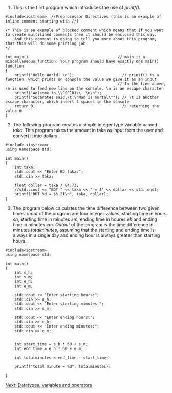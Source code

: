 1. This is the first program which introduces the use of *printf()*. 

```
#include<iostream>  //Preprocessor Directives (this is an example of inline comment starting with //)

/* This is an example of blocked comment which means that if you want to create multilined comments then it should be enclosed this way.
	And this comment is going to tell you more about this program, that this will do some printing job
*/

int main()                                       // main is a miscelleneous function. Your program should have exactly one main() function
{
	printf("Hello World! \n");                     // printf() is a function, which prints on console the value we give it as an input
                                                 // In the line above, \n is used to feed new line on the console. \n is an escape character
	printf("Welcome to \\CSC101\\. \n\n"); 
	printf("Socarates said,\t \"Man is mortal\""); // \t is another escape character, which insert 4 spaces in the console
	return 0;                                      // returning the value 0
}
```

2. The following program creates a simple integer type variable named _taka_. This program takes the amount in taka as input from the user and convert it into dollars. 

```
#include <iostream>
using namespace std;

int main()
{
    int taka;
    std::cout << "Enter BD taka:";
    std::cin >> taka;

    float dollar = taka / 84.73;
    //std::cout << "BDT " << taka << " = $" << dollar << std::endl;
    printf("BDT %d = $%.2f\n", taka, dollar);
}
```

3. The program below calculates the time difference between two given times. *Input* of the program are four integer values, starting time in hours _sh_, starting time in minutes _sm_, ending time in houres _eh_ and ending time in minutes _em_. *Output* of the program is the time difference in minutes _totalminutes_, assuming that the starting and ending time is always in a single day and ending hour is always greater than starting hours. 

```
#include<iostream>
using namespace std;

int main()
{
	int s_h;
	int s_m;
	int e_h;
	int e_m;

	std::cout << "Enter starting hours:";
	std::cin >> s_h;
	std::cout << "Enter starting minutes:";
	std::cin >> s_m;

	std::cout << "Enter ending hours:";
	std::cin >> e_h;
	std::cout << "Enter ending minutes:";
	std::cin >> e_m;
	

	int start_time = s_h * 60 + s_m;
	int end_time = e_h * 60 + e_m;

	int totalminutes = end_time - start_time;

	printf("total minute = %d", totalminutes);

}
```


[Next: Datatypes, variables and operators](https://github.com/Romasa/Introductory-Programming-with-C-Plus-Plus/edit/main/2.%20Variables%20and%20Operators.md)
